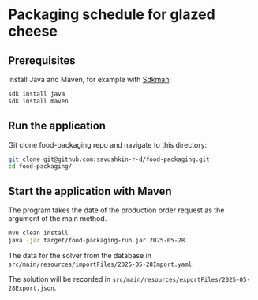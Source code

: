 # Packaging schedule for glazed cheese

## Prerequisites

Install Java and Maven, for example with [Sdkman](https://sdkman.io):

```bash
sdk install java
sdk install maven
```

## Run the application

Git clone food-packaging
 repo and navigate to this directory:

```bash
git clone git@github.com:savushkin-r-d/food-packaging.git
cd food-packaging/
```

## Start the application with Maven

The program takes the date of the production order request as the argument of the main method.

```bash
mvn clean install
java -jar target/food-packaging-run.jar 2025-05-28
```

The data for the solver from the database in `src/main/resources/importFiles/2025-05-28Import.yaml`.

The solution will be recorded in `src/main/resources/exportFiles/2025-05-28Export.json`.
